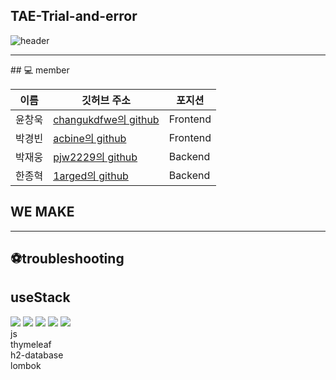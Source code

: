 ## TAE-Trial-and-error 
![header](https://capsule-render.vercel.app/api?type=waving&color=D3E3FD&height=300&section=header&text=TAE-Trial-and-error&fontSize=90)
<hr/>
## 💻 member

|이름|깃허브 주소|포지션|
|---|---|---|
|윤창욱|[changukdfwe의 github](https://github.com/changukdfwe)|Frontend|
|박경빈|[acbine의 github](https://github.com/acbine)|Frontend|
|박재웅|[pjw2229의 github](https://github.com/pjw2229)|Backend|
|한종혁|[1arged의 github](https://github.com/1argeD)|Backend|

## WE MAKE

<hr/>

## ⚽troubleshooting 
## useStack
<img src="https://img.shields.io/badge/Java-007396?style=flat&logo=Conda-Forge&logoColor=white" />
<img src="https://img.shields.io/badge/HTML5-E34F26?style=flat&logo=HTML5&logoColor=white" />
<img src="https://img.shields.io/badge/Spring-6DB33F?style=flat&logo=Spring&logoColor=white" />
<img src="https://img.shields.io/badge/H2 database-007396?style=flat&logo=H2 database&logoColor=white" />
<img src="https://img.shields.io/badge/thymeleaf?style=flat&logo=thymeleaf&logoColor=green" />
<br>js
<br>thymeleaf
<br>h2-database
<br>lombok
